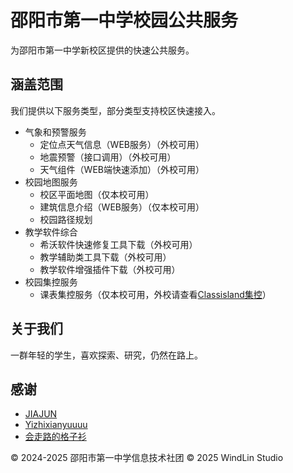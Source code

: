 # 邵阳市第一中学校园公共服务

为邵阳市第一中学新校区提供的快速公共服务。

## 涵盖范围

我们提供以下服务类型，部分类型支持校区快速接入。
- 气象和预警服务
  - 定位点天气信息（WEB服务）（外校可用）
  - 地震预警（接口调用）（外校可用）
  - 天气组件（WEB端快速添加）（外校可用）
- 校园地图服务
  - 校区平面地图（仅本校可用）
  - 建筑信息介绍（WEB服务）（仅本校可用）
  - 校园路径规划
- 教学软件综合
  - 希沃软件快速修复工具下载（外校可用）
  - 教学辅助类工具下载（外校可用）
  - 教学软件增强插件下载（外校可用）
- 校园集控服务
  - 课表集控服务（仅本校可用，外校请查看[Classisland集控](https://docs.classisland.tech/management/)）

## 关于我们
一群年轻的学生，喜欢探索、研究，仍然在路上。

## 感谢
- [JIAJUN](https://github.com/Fuwaki)
- [Yizhixianyuuuu](https://github.com/yizhixianyuuuu)
- [会走路的格子衫](https://github.com/bk-tshirt)



© 2024-2025 邵阳市第一中学信息技术社团
© 2025 WindLin Studio
